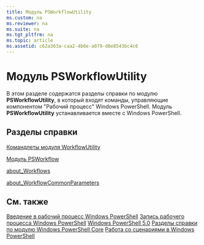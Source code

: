 ```yaml
---
title: Модуль PSWorkflowUtility
ms.custom: na
ms.reviewer: na
ms.suite: na
ms.tgt_pltfrm: na
ms.topic: article
ms.assetid: c62a363a-caa2-4b6e-a079-d6e8543bc4c6
---
```

# Модуль PSWorkflowUtility
В этом разделе содержатся разделы справки по модулю **PSWorkflowUtility**, в который входят команды, управляющие компонентом "Рабочий процесс" Windows PowerShell. Модуль **PSWorkflowUtility** устанавливается вместе с Windows PowerShell.

## Разделы справки
[Командлеты модуля WorkflowUtility](http://go.microsoft.com/fwlink/?LinkId=254141)

[Модуль PSWorkflow](PSWorkflow-Module.md)

[about_Workflows](https://technet.microsoft.com/en-us/library/f2897bdd-1b9d-4679-8b19-09840bd40a22)

[about_WorkflowCommonParameters](https://technet.microsoft.com/en-us/library/119f968e-618e-439c-b76c-cdd17e6df27c)

## См. также
[Введение в рабочий процесс Windows PowerShell](https://technet.microsoft.com/en-us/library/jj134242.aspx)
[Запись рабочего процесса Windows PowerShell](https://technet.microsoft.com/en-us/library/jj574157.aspx)
[Windows PowerShell 5.0](../core-modules/Windows-PowerShell-5.0.md)
[Разделы справки по модулю Windows PowerShell Core](../core-modules/Windows-PowerShell-Core-About-Topics.md)
[Работа со сценариями в Windows PowerShell](../../getting-started/fundamental/Scripting-with-Windows-PowerShell.md)


<!--HONumber=May16_HO2-->


